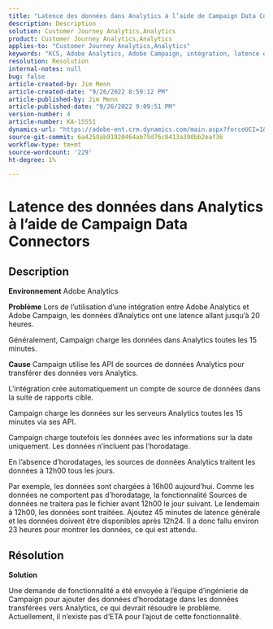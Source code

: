 ```yaml
---
title: "Latence des données dans Analytics à l’aide de Campaign Data Connectors"
description: Description
solution: Customer Journey Analytics,Analytics
product: Customer Journey Analytics,Analytics
applies-to: "Customer Journey Analytics,Analytics"
keywords: "KCS, Adobe Analytics, Adobe Campaign, intégration, latence des données, Campaign Data Connectors, horodatage, horodatage"
resolution: Resolution
internal-notes: null
bug: false
article-created-by: Jim Menn
article-created-date: "9/26/2022 8:59:12 PM"
article-published-by: Jim Menn
article-published-date: "9/26/2022 9:09:51 PM"
version-number: 4
article-number: KA-15551
dynamics-url: "https://adobe-ent.crm.dynamics.com/main.aspx?forceUCI=1&pagetype=entityrecord&etn=knowledgearticle&id=4cbcf210-de3d-ed11-9db1-0022480866ad"
source-git-commit: 6a4259ab91920464ab75d76c8413a390bb2eaf36
workflow-type: tm+mt
source-wordcount: '229'
ht-degree: 1%

---
```


# Latence des données dans Analytics à l’aide de Campaign Data Connectors

## Description


<b>Environnement</b>
Adobe Analytics

<b>Problème</b>
Lors de l’utilisation d’une intégration entre Adobe Analytics et Adobe Campaign, les données d’Analytics ont une latence allant jusqu’à 20 heures.

Généralement, Campaign charge les données dans Analytics toutes les 15 minutes.

<b>Cause</b>
Campaign utilise les API de sources de données Analytics pour transférer des données vers Analytics.

L’intégration crée automatiquement un compte de source de données dans la suite de rapports cible.

Campaign charge les données sur les serveurs Analytics toutes les 15 minutes via ses API.

Campaign charge toutefois les données avec les informations sur la date uniquement. Les données n’incluent pas l’horodatage.

En l’absence d’horodatages, les sources de données Analytics traitent les données à 12h00 tous les jours.

Par exemple, les données sont chargées à 16h00 aujourd’hui. Comme les données ne comportent pas d’horodatage, la fonctionnalité Sources de données ne traitera pas le fichier avant 12h00 le jour suivant. Le lendemain à 12h00, les données sont traitées. Ajoutez 45 minutes de latence générale et les données doivent être disponibles après 12h24. Il a donc fallu environ 23 heures pour montrer les données, ce qui est attendu.


## Résolution


<b>Solution</b>

Une demande de fonctionnalité a été envoyée à l’équipe d’ingénierie de Campaign pour ajouter des données d’horodatage dans les données transférées vers Analytics, ce qui devrait résoudre le problème. Actuellement, il n’existe pas d’ETA pour l’ajout de cette fonctionnalité.


